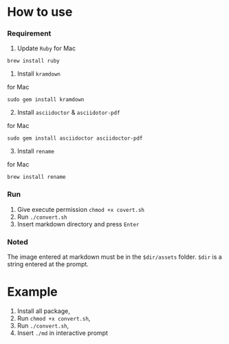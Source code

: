 # How to use

### Requirement
1. Update `Ruby`
for Mac
```
brew install ruby
```
1. Install `kramdown`

for Mac
```
sudo gem install kramdown
```

2. Install `asciidoctor` & `asciidotor-pdf`

for Mac
```
sudo gem install asciidoctor asciidoctor-pdf
```

3. Install `rename`

for Mac
```
brew install rename
```

### Run

1. Give execute permission `chmod +x covert.sh`
2. Run `./convert.sh`
3. Insert markdown directory and press `Enter`

### Noted
The image entered at markdown must be in the `$dir/assets` folder. `$dir` is a string entered at the prompt.


# Example

1. Install all package,
2. Run `chmod +x convert.sh`,
3. Run `./convert.sh`,
4. Insert `./md` in interactive prompt
